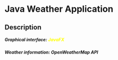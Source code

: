 <h1>Java Weather Application</h1>
<h2>Description</h2>

<div>
  <h5>Graphical interface: <font color="yellow">JavaFX</font></h5>
  <h5>Weather information: OpenWeatherMap API</h5> 
</div>
